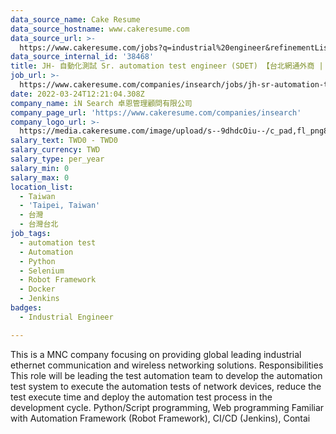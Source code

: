 ```yaml
---
data_source_name: Cake Resume
data_source_hostname: www.cakeresume.com
data_source_url: >-
  https://www.cakeresume.com/jobs?q=industrial%20engineer&refinementList%5Blang_name%5D%5B0%5D=English&refinementList%5Bsalary_type%5D=per_year
data_source_internal_id: '38468'
title: JH- 自動化測試 Sr. automation test engineer (SDET) 【台北網通外商 | Leader role】
job_url: >-
  https://www.cakeresume.com/companies/insearch/jobs/jh-sr-automation-test-engineer-sdet
date: 2022-03-24T12:21:04.308Z
company_name: iN Search 卓恩管理顧問有限公司
company_page_url: 'https://www.cakeresume.com/companies/insearch'
company_logo_url: >-
  https://media.cakeresume.com/image/upload/s--9dhdcOiu--/c_pad,fl_png8,h_200,w_200/v1610522688/ppnzb1veba43cha2rznf.png
salary_text: TWD0 - TWD0
salary_currency: TWD
salary_type: per_year
salary_min: 0
salary_max: 0
location_list:
  - Taiwan
  - 'Taipei, Taiwan'
  - 台灣
  - 台灣台北
job_tags:
  - automation test
  - Automation
  - Python
  - Selenium
  - Robot Framework
  - Docker
  - Jenkins
badges:
  - Industrial Engineer

---
```


This is a MNC company focusing on providing global leading industrial ethernet communication and wireless networking solutions. Responsibilities This role will be leading the test automation team to develop the automation test system to execute the automation tests of network devices, reduce the test execute time and deploy the automation test process in the development cycle. Python/Script programming, Web programming Familiar with Automation Framework (Robot Framework), CI/CD (Jenkins), Contai